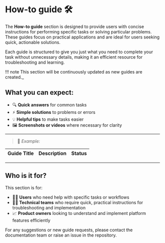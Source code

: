 # How-to guide 🛠️

The **How-to guide** section is designed to provide users with concise instructions for performing specific tasks or solving particular problems. These guides focus on practical applications and are ideal for users seeking quick, actionable solutions.

Each guide is structured to give you just what you need to complete your task without unnecessary details, making it an efficient resource for troubleshooting and learning.

!!! note
    This section will be continuously updated as new guides are created._

## What you can expect:

- 🔍 **Quick answers** for common tasks
- ⚡ **Simple solutions** to problems or errors
- 💡 **Helpful tips** to make tasks easier
- 🖼️ **Screenshots or videos** where necessary for clarity

---

> 📂 _Example:_

| Guide Title                   | Description                              | Status   |
|--------------------------------|------------------------------------------|----------|


---

## Who is it for?
This section is for:

- 👨‍💻 **Users** who need help with specific tasks or workflows
- 🧑‍🔧 **Technical teams** who require quick, practical instructions for troubleshooting and implementation
- 📈 **Product owners** looking to understand and implement platform features efficiently


For any suggestions or new guide requests, please contact the documentation team or raise an issue in the repository.
